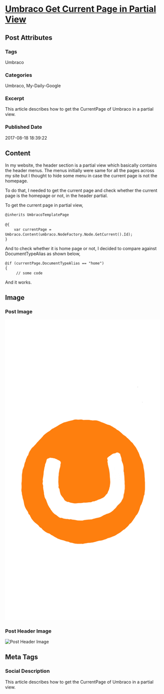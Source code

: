 # [Umbraco Get Current Page in Partial View](https://www.abhith.net/post/umbraco-get-current-page-in-partial-view/)
## Post Attributes
### Tags
Umbraco
### Categories
Umbraco, My-Daily-Google
### Excerpt
This article describes how to get the CurrentPage of Umbraco in a partial view.
### Published Date
2017-08-18 18:39:22
## Content
In my website, the header section is a partial view which basically contains the header menus. The menus initially were same for all the pages across my site but I thought to hide some menu in case the current page is not the homepage.

To do that, I needed to get the current page and check whether the current page is the homepage or not, in the header partial.

To get the current page in partial view,
```razor
@inherits UmbracoTemplatePage
 
@{
    var currentPage = Umbraco.Content(umbraco.NodeFactory.Node.GetCurrent().Id);
}
```
And to check whether it is home page or not, I decided to compare against DocumentTypeAlias as shown below,
```razor
@if (currentPage.DocumentTypeAlias == "home")
{
     // some code
```
And it works.

## Image
### Post Image
![Post Image](umbraco.png) 
### Post Header Image
![Post Header Image]()

## Meta Tags
### Social Description
This article describes how to get the CurrentPage of Umbraco in a partial view.

